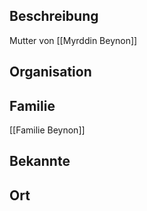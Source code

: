 ## Beschreibung
Mutter von [[Myrddin Beynon]]

## Organisation


## Familie
[[Familie Beynon]]

## Bekannte


## Ort
